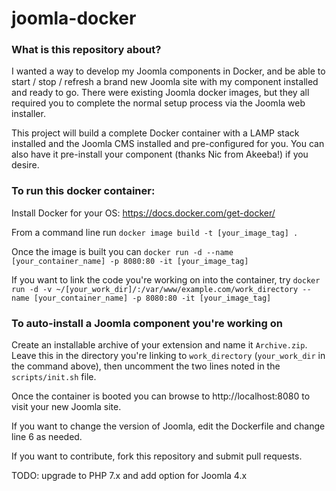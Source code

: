 # joomla-docker

### What is this repository about?
I wanted a way to develop my Joomla components in Docker, and be able to start / stop / refresh a brand new Joomla site with my component installed and ready to go. There were existing Joomla docker images, but they all required you to complete the normal setup process via the Joomla web installer. 

This project will build a complete Docker container with a LAMP stack installed and the Joomla CMS installed and pre-configured for you. You can also have it pre-install your component (thanks Nic from Akeeba!) if you desire.

### To run this docker container:
Install Docker for your OS: https://docs.docker.com/get-docker/

From a command line run
`docker image build -t [your_image_tag] .`

Once the image is built you can
`docker run -d --name [your_container_name] -p 8080:80 -it [your_image_tag]`

If you want to link the code you're working on into the container, try
`docker run -d -v ~/[your_work_dir]/:/var/www/example.com/work_directory --name [your_container_name] -p 8080:80 -it [your_image_tag]`

### To auto-install a Joomla component you're working on
Create an installable archive of your extension and name it `Archive.zip`. Leave this in the directory you're linking to `work_directory` (`your_work_dir` in the command above), then uncomment the two lines noted in the `scripts/init.sh` file.

Once the container is booted you can browse to http://localhost:8080 to visit your new Joomla site. 

If you want to change the version of Joomla, edit the Dockerfile and change line 6 as needed.

If you want to contribute, fork this repository and submit pull requests.

TODO: upgrade to PHP 7.x and add option for Joomla 4.x